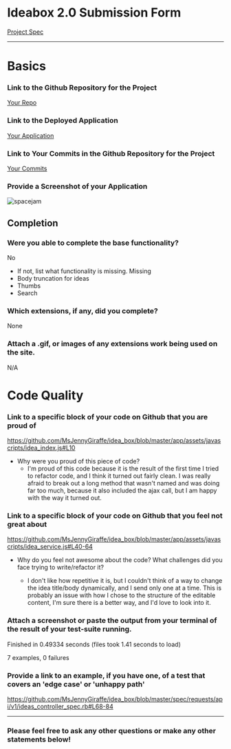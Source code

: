 # Ideabox 2.0 Submission Form
[Project Spec](https://github.com/turingschool/curriculum/blob/master/source/projects/revenge_of_idea_box.markdown)


------

# Basics

### Link to the Github Repository for the Project
[Your Repo](https://github.com/MsJennyGiraffe/idea_box)

### Link to the Deployed Application
[Your Application](http://buckets-of-ideas.herokuapp.com/)

### Link to Your Commits in the Github Repository for the Project
[Your Commits](https://github.com/MsJennyGiraffe/idea_box/commits/master)

### Provide a Screenshot of your Application
![spacejam](http://i67.tinypic.com/m125g.png)

## Completion

### Were you able to complete the base functionality?
No

* If not, list what functionality is missing.
Missing
* Body truncation for ideas
* Thumbs
* Search


### Which extensions, if any, did you complete?
None

### Attach a .gif, or images of any extensions work being used on the site.
N/A

# Code Quality

### Link to a specific block of your code on Github that you are proud of

https://github.com/MsJennyGiraffe/idea_box/blob/master/app/assets/javascripts/idea_index.js#L10

* Why were you proud of this piece of code?
  * I'm proud of this code because it is the result of the first time I tried to refactor code, and I think it turned out fairly clean. I was really afraid to break out a long method that wasn't named and was doing far too much, because it also included the ajax call, but I am happy with the way it turned out.

### Link to a specific block of your code on Github that you feel not great about

https://github.com/MsJennyGiraffe/idea_box/blob/master/app/assets/javascripts/idea_service.js#L40-64

* Why do you feel not awesome about the code? What challenges did you face trying to write/refactor it?

  * I don't like how repetitive it is, but I couldn't think of a way to change the idea title/body dynamically, and I send only one at a time. This is probably an issue with how I chose to the structure of the editable content, I'm sure there is a better way, and I'd love to look into it.

### Attach a screenshot or paste the output from your terminal of the result of your test-suite running.

Finished in 0.49334 seconds (files took 1.41 seconds to load)

7 examples, 0 failures

### Provide a link to an example, if you have one, of a test that covers an 'edge case' or 'unhappy path'

https://github.com/MsJennyGiraffe/idea_box/blob/master/spec/requests/api/v1/ideas_controller_spec.rb#L68-84

-----

### Please feel free to ask any other questions or make any other statements below!

